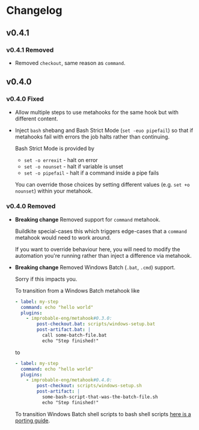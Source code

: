 # Changelog

## v0.4.1

### v0.4.1 Removed

- Removed `checkout`, same reason as `command`.

## v0.4.0

### v0.4.0 Fixed

- Allow multiple steps to use metahooks for the same hook but with different content.
- Inject `bash` shebang and Bash Strict Mode (`set -euo pipefail`) so that if metahooks fail with errors the job halts rather than continuing.

  Bash Strict Mode is provided by
  - `set -o errexit` - halt on error
  - `set -o nounset` - halt if variable is unset
  - `set -o pipefail` - halt if a command inside a pipe fails

  You can override those choices by setting different values (e.g. `set +o nounset`) within your metahook.

### v0.4.0 Removed

- **Breaking change** Removed support for `command` metahook.

    Buildkite special-cases this which triggers edge-cases that a `command` metahook would need to work around.

    If you want to override behaviour here, you will need to modify the automation you're running rather than inject a difference via metahook.

- **Breaking change** Removed Windows Batch (`.bat`, `.cmd`) support.

    Sorry if this impacts you.

    To transition from a Windows Batch metahook like

    ```yaml
    - label: my-step
      command: echo "hello world"
      plugins:
        - improbable-eng/metahook#0.3.0:
            post-checkout.bat: scripts/windows-setup.bat
            post-artifact.bat: |
              call some-batch-file.bat
              echo "Step finished!"
    ```

    to

    ```yaml
    - label: my-step
      command: echo "hello world"
      plugins:
        - improbable-eng/metahook#0.4.0:
            post-checkout: scripts/windows-setup.sh
            post-artifact: |
              some-bash-script-that-was-the-batch-file.sh
              echo "Step finished!"
    ```

    To transition Windows Batch shell scripts to bash shell scripts [here is a porting guide](https://www.tldp.org/LDP/abs/html/dosbatch.html).
